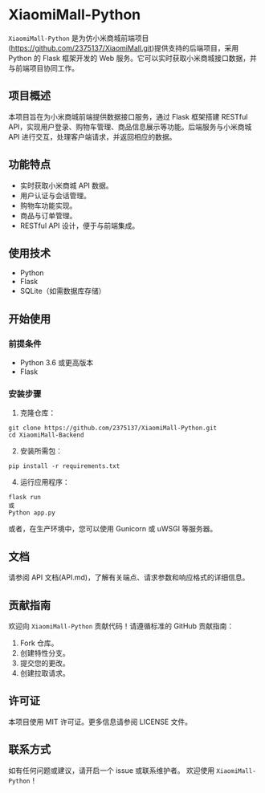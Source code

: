 # XiaomiMall-Python
`XiaomiMall-Python` 是为仿小米商城前端项目(https://github.com/2375137/XiaomiMall.git)提供支持的后端项目，采用 Python 的 Flask 框架开发的 Web 服务。它可以实时获取小米商城接口数据，并与前端项目协同工作。
## 项目概述
本项目旨在为小米商城前端提供数据接口服务，通过 Flask 框架搭建 RESTful API，实现用户登录、购物车管理、商品信息展示等功能。后端服务与小米商城 API 进行交互，处理客户端请求，并返回相应的数据。
## 功能特点
- 实时获取小米商城 API 数据。
- 用户认证与会话管理。
- 购物车功能实现。
- 商品与订单管理。
- RESTful API 设计，便于与前端集成。
## 使用技术
- Python
- Flask
- SQLite（如需数据库存储）
## 开始使用
### 前提条件
- Python 3.6 或更高版本
- Flask
### 安装步骤
1. 克隆仓库：
```
git clone https://github.com/2375137/XiaomiMall-Python.git
cd XiaomiMall-Backend
```
2. 安装所需包：
```
pip install -r requirements.txt
```

4. 运行应用程序：
```
flask run
或
Python app.py
```
或者，在生产环境中，您可以使用 Gunicorn 或 uWSGI 等服务器。
## 文档
请参阅 API 文档(API.md)，了解有关端点、请求参数和响应格式的详细信息。
## 贡献指南
欢迎向 `XiaomiMall-Python` 贡献代码！请遵循标准的 GitHub 贡献指南：
1. Fork 仓库。
2. 创建特性分支。
3. 提交您的更改。
4. 创建拉取请求。
## 许可证
本项目使用 MIT 许可证。更多信息请参阅 LICENSE 文件。
## 联系方式
如有任何问题或建议，请开启一个 issue 或联系维护者。
欢迎使用 `XiaomiMall-Python`！
